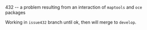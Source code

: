 432 -- a problem resulting from an interaction of ``maptools`` and ``oce`` packages

Working in ``issue432`` branch until ok, then will merge to ``develop``.

